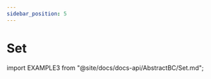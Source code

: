 ```yaml
---
sidebar_position: 5
---
```


# Set

import EXAMPLE3 from "@site/docs/docs-api/AbstractBC/Set.md";

<EXAMPLE3 />
